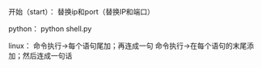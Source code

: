 
开始（start）：
替换ip和port（替换IP和端口）

python：
python shell.py

linux：
命令执行→每个语句尾加；再连成一句
命令执行→在每个语句的末尾添加；然后连成一句话

